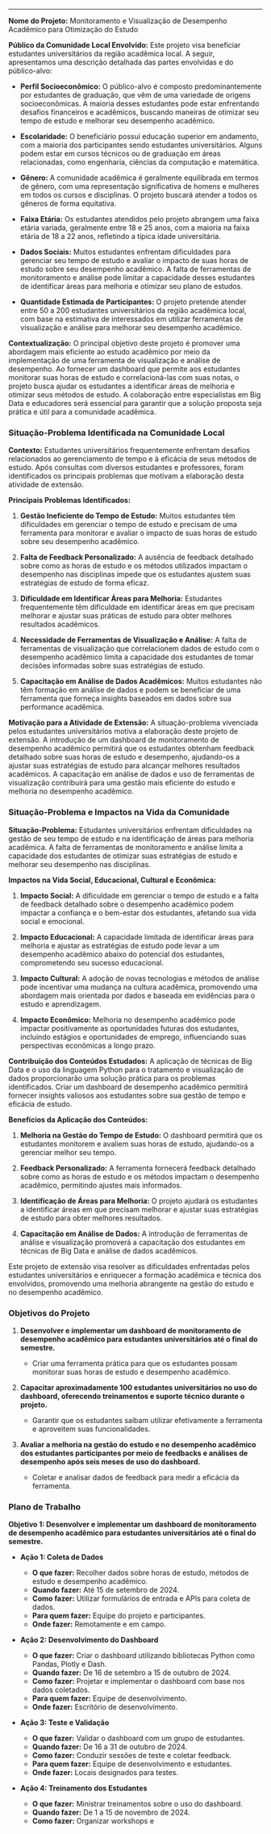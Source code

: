 ---

**Nome do Projeto:** Monitoramento e Visualização de Desempenho Acadêmico para Otimização do Estudo

**Público da Comunidade Local Envolvido:** Este projeto visa beneficiar estudantes universitários da região acadêmica local. A seguir, apresentamos uma descrição detalhada das partes envolvidas e do público-alvo:

- **Perfil Socioeconômico:** O público-alvo é composto predominantemente por estudantes de graduação, que vêm de uma variedade de origens socioeconômicas. A maioria desses estudantes pode estar enfrentando desafios financeiros e acadêmicos, buscando maneiras de otimizar seu tempo de estudo e melhorar seu desempenho acadêmico.

- **Escolaridade:** O beneficiário possui educação superior em andamento, com a maioria dos participantes sendo estudantes universitários. Alguns podem estar em cursos técnicos ou de graduação em áreas relacionadas, como engenharia, ciências da computação e matemática.

- **Gênero:** A comunidade acadêmica é geralmente equilibrada em termos de gênero, com uma representação significativa de homens e mulheres em todos os cursos e disciplinas. O projeto buscará atender a todos os gêneros de forma equitativa.

- **Faixa Etária:** Os estudantes atendidos pelo projeto abrangem uma faixa etária variada, geralmente entre 18 e 25 anos, com a maioria na faixa etária de 18 a 22 anos, refletindo a típica idade universitária.

- **Dados Sociais:** Muitos estudantes enfrentam dificuldades para gerenciar seu tempo de estudo e avaliar o impacto de suas horas de estudo sobre seu desempenho acadêmico. A falta de ferramentas de monitoramento e análise pode limitar a capacidade desses estudantes de identificar áreas para melhoria e otimizar seu plano de estudos.

- **Quantidade Estimada de Participantes:** O projeto pretende atender entre 50 a 200 estudantes universitários da região acadêmica local, com base na estimativa de interessados em utilizar ferramentas de visualização e análise para melhorar seu desempenho acadêmico.

**Contextualização:** O principal objetivo deste projeto é promover uma abordagem mais eficiente ao estudo acadêmico por meio da implementação de uma ferramenta de visualização e análise de desempenho. Ao fornecer um dashboard que permite aos estudantes monitorar suas horas de estudo e correlacioná-las com suas notas, o projeto busca ajudar os estudantes a identificar áreas de melhoria e otimizar seus métodos de estudo. A colaboração entre especialistas em Big Data e educadores será essencial para garantir que a solução proposta seja prática e útil para a comunidade acadêmica.

### Situação-Problema Identificada na Comunidade Local

**Contexto:** Estudantes universitários frequentemente enfrentam desafios relacionados ao gerenciamento de tempo e à eficácia de seus métodos de estudo. Após consultas com diversos estudantes e professores, foram identificados os principais problemas que motivam a elaboração desta atividade de extensão.

**Principais Problemas Identificados:**

1. **Gestão Ineficiente do Tempo de Estudo:** Muitos estudantes têm dificuldades em gerenciar o tempo de estudo e precisam de uma ferramenta para monitorar e avaliar o impacto de suas horas de estudo sobre seu desempenho acadêmico.

2. **Falta de Feedback Personalizado:** A ausência de feedback detalhado sobre como as horas de estudo e os métodos utilizados impactam o desempenho nas disciplinas impede que os estudantes ajustem suas estratégias de estudo de forma eficaz.

3. **Dificuldade em Identificar Áreas para Melhoria:** Estudantes frequentemente têm dificuldade em identificar áreas em que precisam melhorar e ajustar suas práticas de estudo para obter melhores resultados acadêmicos.

4. **Necessidade de Ferramentas de Visualização e Análise:** A falta de ferramentas de visualização que correlacionem dados de estudo com o desempenho acadêmico limita a capacidade dos estudantes de tomar decisões informadas sobre suas estratégias de estudo.

5. **Capacitação em Análise de Dados Acadêmicos:** Muitos estudantes não têm formação em análise de dados e podem se beneficiar de uma ferramenta que forneça insights baseados em dados sobre sua performance acadêmica.

**Motivação para a Atividade de Extensão:** A situação-problema vivenciada pelos estudantes universitários motiva a elaboração deste projeto de extensão. A introdução de um dashboard de monitoramento de desempenho acadêmico permitirá que os estudantes obtenham feedback detalhado sobre suas horas de estudo e desempenho, ajudando-os a ajustar suas estratégias de estudo para alcançar melhores resultados acadêmicos. A capacitação em análise de dados e uso de ferramentas de visualização contribuirá para uma gestão mais eficiente do estudo e melhoria no desempenho acadêmico.

### Situação-Problema e Impactos na Vida da Comunidade

**Situação-Problema:** Estudantes universitários enfrentam dificuldades na gestão de seu tempo de estudo e na identificação de áreas para melhoria acadêmica. A falta de ferramentas de monitoramento e análise limita a capacidade dos estudantes de otimizar suas estratégias de estudo e melhorar seu desempenho nas disciplinas.

**Impactos na Vida Social, Educacional, Cultural e Econômica:**

1. **Impacto Social:** A dificuldade em gerenciar o tempo de estudo e a falta de feedback detalhado sobre o desempenho acadêmico podem impactar a confiança e o bem-estar dos estudantes, afetando sua vida social e emocional.

2. **Impacto Educacional:** A capacidade limitada de identificar áreas para melhoria e ajustar as estratégias de estudo pode levar a um desempenho acadêmico abaixo do potencial dos estudantes, comprometendo seu sucesso educacional.

3. **Impacto Cultural:** A adoção de novas tecnologias e métodos de análise pode incentivar uma mudança na cultura acadêmica, promovendo uma abordagem mais orientada por dados e baseada em evidências para o estudo e aprendizagem.

4. **Impacto Econômico:** Melhoria no desempenho acadêmico pode impactar positivamente as oportunidades futuras dos estudantes, incluindo estágios e oportunidades de emprego, influenciando suas perspectivas econômicas a longo prazo.

**Contribuição dos Conteúdos Estudados:** A aplicação de técnicas de Big Data e o uso da linguagem Python para o tratamento e visualização de dados proporcionarão uma solução prática para os problemas identificados. Criar um dashboard de desempenho acadêmico permitirá fornecer insights valiosos aos estudantes sobre sua gestão de tempo e eficácia de estudo.

**Benefícios da Aplicação dos Conteúdos:**

1. **Melhoria na Gestão do Tempo de Estudo:** O dashboard permitirá que os estudantes monitorem e avaliem suas horas de estudo, ajudando-os a gerenciar melhor seu tempo.

2. **Feedback Personalizado:** A ferramenta fornecerá feedback detalhado sobre como as horas de estudo e os métodos impactam o desempenho acadêmico, permitindo ajustes mais informados.

3. **Identificação de Áreas para Melhoria:** O projeto ajudará os estudantes a identificar áreas em que precisam melhorar e ajustar suas estratégias de estudo para obter melhores resultados.

4. **Capacitação em Análise de Dados:** A introdução de ferramentas de análise e visualização promoverá a capacitação dos estudantes em técnicas de Big Data e análise de dados acadêmicos.

Este projeto de extensão visa resolver as dificuldades enfrentadas pelos estudantes universitários e enriquecer a formação acadêmica e técnica dos envolvidos, promovendo uma melhoria abrangente na gestão do estudo e no desempenho acadêmico.

### Objetivos do Projeto

1. **Desenvolver e implementar um dashboard de monitoramento de desempenho acadêmico para estudantes universitários até o final do semestre.**
   - Criar uma ferramenta prática para que os estudantes possam monitorar suas horas de estudo e desempenho acadêmico.

2. **Capacitar aproximadamente 100 estudantes universitários no uso do dashboard, oferecendo treinamentos e suporte técnico durante o projeto.**
   - Garantir que os estudantes saibam utilizar efetivamente a ferramenta e aproveitem suas funcionalidades.

3. **Avaliar a melhoria na gestão do estudo e no desempenho acadêmico dos estudantes participantes por meio de feedbacks e análises de desempenho após seis meses de uso do dashboard.**
   - Coletar e analisar dados de feedback para medir a eficácia da ferramenta.

### Plano de Trabalho

**Objetivo 1: Desenvolver e implementar um dashboard de monitoramento de desempenho acadêmico para estudantes universitários até o final do semestre.**

- **Ação 1: Coleta de Dados**
  - **O que fazer:** Recolher dados sobre horas de estudo, métodos de estudo e desempenho acadêmico.
  - **Quando fazer:** Até 15 de setembro de 2024.
  - **Como fazer:** Utilizar formulários de entrada e APIs para coleta de dados.
  - **Para quem fazer:** Equipe do projeto e participantes.
  - **Onde fazer:** Remotamente e em campo.

- **Ação 2: Desenvolvimento do Dashboard**
  - **O que fazer:** Criar o dashboard utilizando bibliotecas Python como Pandas, Plotly e Dash.
  - **Quando fazer:** De 16 de setembro a 15 de outubro de 2024.
  - **Como fazer:** Projetar e implementar o dashboard com base nos dados coletados.
  - **Para quem fazer:** Equipe de desenvolvimento.
  - **Onde fazer:** Escritório de desenvolvimento.

- **Ação 3: Teste e Validação**
  - **O que fazer:** Validar o dashboard com um grupo de estudantes.
  - **Quando fazer:** De 16 a 31 de outubro de 2024.
  - **Como fazer:** Conduzir sessões de teste e coletar feedback.
  - **Para quem fazer:** Equipe de desenvolvimento e estudantes.
  - **Onde fazer:** Locais designados para testes.

- **Ação 4: Treinamento dos Estudantes**
  - **O que fazer:** Ministrar treinamentos sobre o uso do dashboard.
  - **Quando fazer:** De 1 a 15 de novembro de 2024.
  - **Como fazer:** Organizar workshops e
